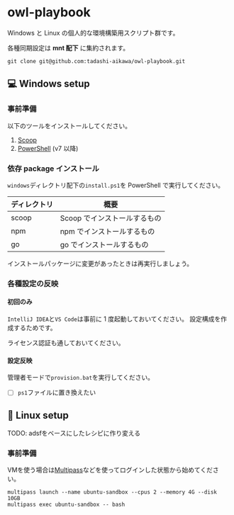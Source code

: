 # owl-playbook

Windows と Linux の個人的な環境構築用スクリプト群です。

各種同期設定は **mnt 配下** に集約されます。

```console
git clone git@github.com:tadashi-aikawa/owl-playbook.git
```

## 💻 Windows setup

### 事前準備

以下のツールをインストールしてください。

1. [Scoop](https://github.com/lukesampson/scoop)
2. [PowerShell](https://github.com/PowerShell/PowerShell/releases) (v7 以降)

### 依存 package インストール

`windows`ディレクトリ配下の`install.ps1`を PowerShell で実行してください。

| ディレクトリ | 概要                         |
| ------------ | ---------------------------- |
| scoop        | Scoop でインストールするもの |
| npm          | npm でインストールするもの   |
| go           | go でインストールするもの    |

インストールパッケージに変更があったときは再実行しましょう。

### 各種設定の反映

#### 初回のみ

`IntelliJ IDEA`と`VS Code`は事前に 1 度起動しておいてください。
設定構成を作成するためです。

ライセンス認証も通しておいてください。

#### 設定反映

管理者モードで`provision.bat`を実行してください。

- [ ] `ps1`ファイルに置き換えたい

## 🐧 Linux setup

TODO: adsfをベースにしたレシピに作り変える

### 事前準備

VMを使う場合は[Multipass]などを使ってログインした状態から始めてください。

```console
multipass launch --name ubuntu-sandbox --cpus 2 --memory 4G --disk 10GB
multipass exec ubuntu-sandbox -- bash
```

[Multipass]: https://multipass.run/
